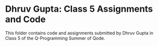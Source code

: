 # Dhruv Gupta: Class 5 Assignments and Code
This folder contains code and assignments submitted by Dhruv Gupta in Class 5 of the Q-Programming Summer of Qode.